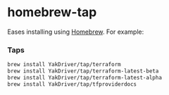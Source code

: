 # homebrew-tap

Eases installing using [Homebrew](https://brew.sh). For example:

### Taps

```sh
brew install YakDriver/tap/terraform
brew install YakDriver/tap/terraform-latest-beta
brew install YakDriver/tap/terraform-latest-alpha
brew install YakDriver/tap/tfproviderdocs
```
